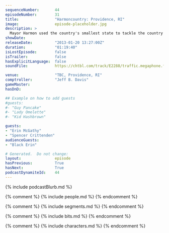 ```yaml
---
sequenceNumber:       44
episodeNumber:        31
title:                "Harmoncountry: Providence, RI"
image:                episode-placeholder.jpg
description: >
  Mayor Harmon used the country's smallest state to tackle the country's biggest issues - suicide and race - before remembering someone double booked the room so he has to leave.
showDate:             
releaseDate:          "2013-01-20 13:27:00Z"
duration:             "01:19:40"
isLostEpisode:        false
isTrailer:            false
hasExplicitLanguage:  false
soundFile:            https://chtbl.com/track/E2288/traffic.megaphone.fm/STA4515436291.mp3?updated=1554331209

venue:                "TBC, Providence, RI"
comptroller:          "Jeff B. Davis"
gameMaster:           
hasDnD:               

## Example on how to add guests
#guests:
#- "Guy Pancake"
#- "Lady Omelette"
#- "Kid Hashbrown"

guests:
- "Erin McGathy"
- "Spencer Crittenden"
audienceGuests:
- "Black Erin"

# Generated.  Do not change:
layout:               episode
hasPrevious:          True
hasNext:              True
podcastDynamiteId:    44
---
```


{% include podcastBlurb.md %}

{% comment %}
{% include people.md %}
{% endcomment %}

{% comment %}
{% include segments.md %}
{% endcomment %}

{% comment %}
{% include bits.md %}
{% endcomment %}

{% comment %}
{% include characters.md %}
{% endcomment %}
